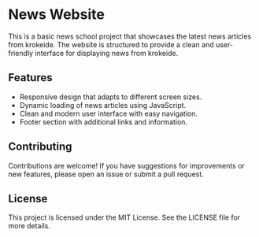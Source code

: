 # News Website

This is a basic news school project that showcases the latest news articles from krokeide. The website is structured to provide a clean and user-friendly interface for displaying news from krokeide.



## Features

- Responsive design that adapts to different screen sizes.
- Dynamic loading of news articles using JavaScript.
- Clean and modern user interface with easy navigation.
- Footer section with additional links and information.


## Contributing

Contributions are welcome! If you have suggestions for improvements or new features, please open an issue or submit a pull request.

## License

This project is licensed under the MIT License. See the LICENSE file for more details.